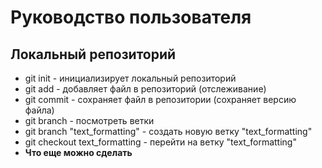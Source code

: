 # Руководство пользователя
## Локальный репозиторий
* git init - инициализирует локальный репозиторий
* git add - добавляет файл в репозиторий (отслеживание)
* git commit - сохраняет файл в репозитории (сохраняет версию файла)
* git branch - посмотреть ветки
* git branch "text_formatting" - создать новую ветку "text_formatting"
* git checkout text_formatting - перейти на ветку "text_formatting"
* **Что еще можно сделать**